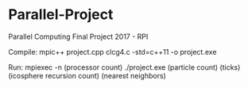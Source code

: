 # Parallel-Project
Parallel Computing Final Project 2017 - RPI

Compile: mpic++ project.cpp clcg4.c -std=c++11 -o project.exe

Run: mpiexec -n (processor count)  ./project.exe (particle count) (ticks) (icosphere recursion count) (nearest neighbors)
